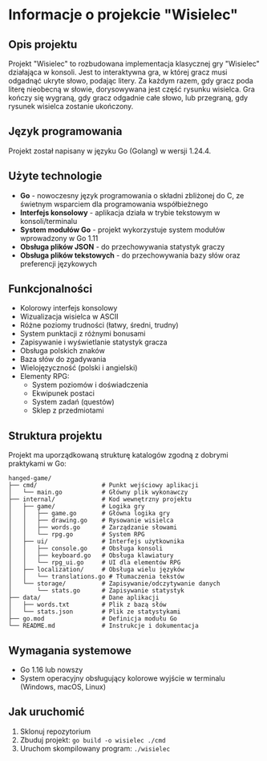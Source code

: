# Informacje o projekcie "Wisielec"

## Opis projektu
Projekt "Wisielec" to rozbudowana implementacja klasycznej gry "Wisielec" działająca w konsoli. Jest to interaktywna gra, w której gracz musi odgadnąć ukryte słowo, podając litery. Za każdym razem, gdy gracz poda literę nieobecną w słowie, dorysowywana jest część rysunku wisielca. Gra kończy się wygraną, gdy gracz odgadnie całe słowo, lub przegraną, gdy rysunek wisielca zostanie ukończony.

## Język programowania
Projekt został napisany w języku Go (Golang) w wersji 1.24.4.

## Użyte technologie
- **Go** - nowoczesny język programowania o składni zbliżonej do C, ze świetnym wsparciem dla programowania współbieżnego
- **Interfejs konsolowy** - aplikacja działa w trybie tekstowym w konsoli/terminalu
- **System modułów Go** - projekt wykorzystuje system modułów wprowadzony w Go 1.11
- **Obsługa plików JSON** - do przechowywania statystyk graczy
- **Obsługa plików tekstowych** - do przechowywania bazy słów oraz preferencji językowych

## Funkcjonalności
- Kolorowy interfejs konsolowy
- Wizualizacja wisielca w ASCII
- Różne poziomy trudności (łatwy, średni, trudny)
- System punktacji z różnymi bonusami
- Zapisywanie i wyświetlanie statystyk gracza
- Obsługa polskich znaków
- Baza słów do zgadywania
- Wielojęzyczność (polski i angielski)
- Elementy RPG:
  - System poziomów i doświadczenia
  - Ekwipunek postaci
  - System zadań (questów)
  - Sklep z przedmiotami

## Struktura projektu
Projekt ma uporządkowaną strukturę katalogów zgodną z dobrymi praktykami w Go:

```
hanged-game/
├── cmd/                  # Punkt wejściowy aplikacji
│   └── main.go           # Główny plik wykonawczy
├── internal/             # Kod wewnętrzny projektu
│   ├── game/             # Logika gry
│   │   ├── game.go       # Główna logika gry
│   │   ├── drawing.go    # Rysowanie wisielca
│   │   ├── words.go      # Zarządzanie słowami
│   │   └── rpg.go        # System RPG
│   ├── ui/               # Interfejs użytkownika
│   │   ├── console.go    # Obsługa konsoli
│   │   ├── keyboard.go   # Obsługa klawiatury
│   │   └── rpg_ui.go     # UI dla elementów RPG
│   ├── localization/     # Obsługa wielu języków
│   │   └── translations.go # Tłumaczenia tekstów
│   └── storage/          # Zapisywanie/odczytywanie danych
│       └── stats.go      # Zapisywanie statystyk
├── data/                 # Dane aplikacji
│   ├── words.txt         # Plik z bazą słów
│   └── stats.json        # Plik ze statystykami
├── go.mod                # Definicja modułu Go
└── README.md             # Instrukcje i dokumentacja
```

## Wymagania systemowe
- Go 1.16 lub nowszy
- System operacyjny obsługujący kolorowe wyjście w terminalu (Windows, macOS, Linux)

## Jak uruchomić
1. Sklonuj repozytorium
2. Zbuduj projekt: `go build -o wisielec ./cmd`
3. Uruchom skompilowany program: `./wisielec`
